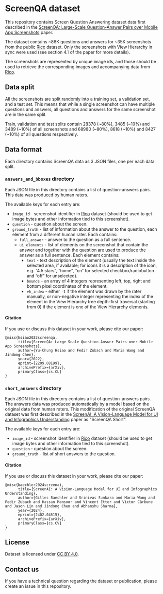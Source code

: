 # ScreenQA dataset

This repository contains Screen Question Answering dataset data first described
in the
[ScreenQA: Large-Scale Question-Answer Pairs over Mobile App Screenshots](https://arxiv.org/abs/2209.08199)
paper.

The dataset contains ~86K questions and answers for ~35K screenshots from the
public [Rico](http://www.interactionmining.org/rico.html) dataset. Only the
screenshots with View Hierarchy in sync were used (see section 4.1 of the paper
for more details).

The screenshots are represented by unique image ids, and those should be used to
retrieve the corresponding images and accompanying data from
[Rico](http://www.interactionmining.org/rico.html).

## Data split

All the screenshots are split randomly into a training set, a validation set,
and a test set. This means that while a single screenshot can have multiple
questions and answers, all questions and answers for the same screenshot are in
the same split.

Train, validation and test splits contain 28378 (~80%), 3485 (~10%) and 3489
(~10%) of all screenshots and 68980 (~80%), 8618 (~10%) and 8427 (~10%) of all
questions respectively.

## Data format

Each directory contains ScreenQA data as 3 JSON files, one per each data split.

### `answers_and_bboxes` directory

Each JSON file in this directory contains a list of question-answers pairs. This
data was produced by human raters.

The available keys for each entry are:

*   `image_id` - screenshot identifier in
    [Rico](http://www.interactionmining.org/rico.html) dataset (should be used
    to get image bytes and other information tied to this screenshot).
*   `question` - question about the screen.
*   `ground_truth` - list of information about the answer to the question, each
    element from a different human rater. Each contains:
    *   `full_answer` - answer to the question as a full sentence.
    *   `ui_elements` - list of elements on the screenshot that contain the
        answer and together with the question are used to produce the answer as
        a full sentence. Each element contains:
        *   `text` - text description of the element (usually the text inside
            the selected area, if available; for icons it is a description of
            the icon, e.g. “4.5 stars”, “home”, “on” for selected
            checkbox/radiobutton and “off” for unselected).
        *   `bounds` - an array of 4 integers representing left, top, right and
            bottom pixel coordinates of the element.
        *   `vh_index` - either `-1` if the element was drawn by the rater
            manually, or non-negative integer representing the index of the
            element in the View Hierarchy tree depth-first traversal (starting
            from 0) if the element is one of the View Hierarchy elements.

#### Citation

If you use or discuss this dataset in your work, please cite our paper:

```shell
@misc{hsiao2022screenqa,
      title={ScreenQA: Large-Scale Question-Answer Pairs over Mobile App Screenshots},
      author={Yu-Chung Hsiao and Fedir Zubach and Maria Wang and Jindong Chen},
      year={2022},
      eprint={2209.08199},
      archivePrefix={arXiv},
      primaryClass={cs.CL}
}
```

### `short_answers` directory

Each JSON file in this directory contains a list of question-answers pairs. The
answers data was produced automatically by a model based on the original data
from human raters. This modification of the original ScreenQA dataset was first
described in the
[ScreenAI: A Vision-Language Model for UI and Infographics Understanding](https://arxiv.org/abs/2402.04615)
paper as "ScreenQA Short".

The available keys for each entry are:

*   `image_id` - screenshot identifier in
    [Rico](http://www.interactionmining.org/rico.html) dataset (should be used
    to get image bytes and other information tied to this screenshot).
*   `question` - question about the screen.
*   `ground_truth` - list of short answers to the question.

#### Citation

If you use or discuss this dataset in your work, please cite our paper:

```shell
@misc{baechler2024screenai,
      title={ScreenAI: A Vision-Language Model for UI and Infographics Understanding},
      author={Gilles Baechler and Srinivas Sunkara and Maria Wang and Fedir Zubach and Hassan Mansoor and Vincent Etter and Victor Cărbune and Jason Lin and Jindong Chen and Abhanshu Sharma},
      year={2024},
      eprint={2402.04615},
      archivePrefix={arXiv},
      primaryClass={cs.CV}
}
```

## License

Dataset is licensed under
[CC BY 4.0](https://creativecommons.org/licenses/by/4.0/).

## Contact us

If you have a technical question regarding the dataset or publication, please
create an issue in this repository.
